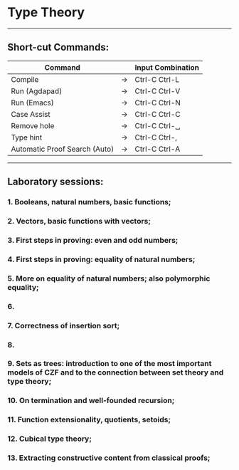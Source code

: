 # Type Theory
---
## Short-cut Commands:
| **Command**  |       | **Input Combination** |
|--------------|-------|-----------------------|
| Compile      | $\to$ | Ctrl-C Ctrl-L         |
| Run (Agdapad)| $\to$ | Ctrl-C Ctrl-V         |
| Run (Emacs)  | $\to$ | Ctrl-C Ctrl-N         |
| Case Assist  | $\to$ | Ctrl-C Ctrl-C         | 
| Remove hole  | $\to$ | Ctrl-C Ctrl-␣         |
| Type hint    | $\to$ | Ctrl-C Ctrl-,         |
| Automatic Proof Search (Auto) | $\to$ | Ctrl-C Ctrl-A | 	
---
## Laboratory sessions:
### 1. Booleans, natural numbers, basic functions;
### 2. Vectors, basic functions with vectors;
### 3. First steps in proving: even and odd numbers;
### 4. First steps in proving: equality of natural numbers;
### 5. More on equality of natural numbers; also polymorphic equality;
### 6.
### 7. Correctness of insertion sort;
### 8. 
### 9. Sets as trees: introduction to one of the most important models of CZF and to the connection between set theory and type theory;
### 10. On termination and well-founded recursion;
### 11. Function extensionality, quotients, setoids;
### 12. Cubical type theory;
### 13. Extracting constructive content from classical proofs;
